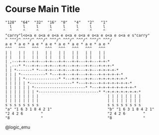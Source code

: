 <!--
author:   Your Name

email:    your@mail.org

version:  0.0.1

language: en

narrator: US English Female

comment:  Try to write a short comment about
          your course, multiline is also okay.


@logic_emu: @logic_emu_(@uid)

@logic_emu_
<script>
/** @constructor */
function LZ77Coder() {
  this.lz77MatchLen = function(text, i0, i1) {
    var l = 0;
    while(i1 + l < text.length && text[i1 + l] == text[i0 + l] && l < 255) {
      l++;
    }
    return l;
  };

  this.encodeString = function(text) {
    return arrayToString(this.encode(stringToArray(text)));
  };

  this.decodeString = function(text) {
    return arrayToString(this.decode(stringToArray(text)));
  };

  // Designed mainly for 7-bit ASCII text. Although the text array may contain values
  // above 127 (e.g. unicode codepoints), only values 0-127 are encoded efficiently.
  this.encode = function(text) {
    var result = [];
    var map = {};

    var encodeVarint = function(i, arr) {
      if(i < 128) {
        arr.push(i);
      } else if(i < 16384) {
        arr.push(128 | (i & 127));
        arr.push(i >> 7);
      } else {
        arr.push(128 | (i & 127));
        arr.push(128 | ((i >> 7) & 127));
        arr.push((i >> 14) & 127);
      }
    };

    for(var i = 0; i < text.length; i++) {
      var len = 0;
      var dist = 0;

      var sub = arrayToStringPart(text, i, 4);
      var s = map[sub];
      if(s) {
        for(var j = s.length - 1; j >= 0; j--) {
          var i2 = s[j];
          var d = i - i2;
          if(d > 2097151) break;
          var l = this.lz77MatchLen(text, i2, i);
          if(l > len) {
            len = l;
            dist = d;
            if(l > 255) break; // good enough, stop search
          }
        }
      }

      if(len > 2097151) len = 2097151;

      if(!(len > 5 || (len > 4 && dist < 16383) || (len > 3 && dist < 127))) {
        len = 1;
      }

      for(var j = 0; j < len; j++) {
        var sub = arrayToStringPart(text, i + j, 4);
        if(!map[sub]) map[sub] = [];
        if(map[sub].length > 1000) map[sub] = []; // prune
        map[sub].push(i + j);
      }
      i += len - 1;

      if(len >= 3) {
        if(len < 130) {
          result.push(128 + len - 3);
        } else {
          var len2 = len - 128;
          result.push(255);
          encodeVarint(len2, result);
        }
        encodeVarint(dist, result);
      } else {
        var c = text[i];
        if(c < 128) {
          result.push(c);
        } else {
          // Above-ascii character, encoded as unicode codepoint (not UTF-16).
          // Normally such character does not appear in circuits, but it could in comments.
          result.push(255);
          encodeVarint(c - 128, result);
          result.push(0);
        }
      }
    }
    return result;
  };

  this.decode = function(encoded) {
    var result = [];
    var temp;
    for(var i = 0; i < encoded.length;) {
      var c = encoded[i++];
      if(c > 127) {
        var len = c + 3 - 128;
        if(c == 255) {
          len = encoded[i++];
          if(len > 127) len += (encoded[i++] << 7) - 128;
          if(len > 16383) len += (encoded[i++] << 14) - 16384;
          len += 128;
        }
        dist = encoded[i++];
        if(dist > 127) dist += (encoded[i++] << 7) - 128;
        if(dist > 16383) dist += (encoded[i++] << 14) - 16384;

        if(dist == 0) {
          result.push(len);
        } else {
          for(var j = 0; j < len; j++) {
            result.push(result[result.length - dist]);
          }
        }
      } else {
        result.push(c);
      }
    }
    return result;
  };
}
function arrayToString(a) {
  var s = '';
  for(var i = 0; i < a.length; i++) {
    //s += String.fromCharCode(a[i]);
    var c = a[i];
    if (c < 0x10000) {
       s += String.fromCharCode(c);
    } else if (c <= 0x10FFFF) {
      s += String.fromCharCode((c >> 10) + 0xD7C0);
      s += String.fromCharCode((c & 0x3FF) + 0xDC00);
    } else {
      s += ' ';
    }
  }
  return s;
}
function stringToArray(s) {
  var a = [];
  for(var i = 0; i < s.length; i++) {
    //a.push(s.charCodeAt(i));
    var c = s.charCodeAt(i);
    if (c >= 0xD800 && c <= 0xDBFF && i + 1 < s.length) {
      var c2 = s.charCodeAt(i + 1);
      if (c2 >= 0xDC00 && c2 <= 0xDFFF) {
        c = (c << 10) + c2 - 0x35FDC00;
        i++;
      }
    }
    a.push(c);
  }
  return a;
}
// ignores the utf-32 unlike arrayToString but that's ok for now
function arrayToStringPart(a, pos, len) {
  var s = '';
  for(var i = pos; i < pos + len; i++) {
    s += String.fromCharCode(a[i]);
  }
  return s;
}
function RangeCoder() {
  this.base = 256;
  this.high = 1 << 24;
  this.low = 1 << 16;
  this.num = 256;
  this.values = [];
  this.inc = 8;

  this.reset = function() {
    this.values = [];
    for(var i = 0; i <= this.num; i++) {
      this.values.push(i);
    }
  };

  this.floordiv = function(a, b) {
    return Math.floor(a / b);
  };

  // Javascript numbers are doubles with 53 bits of integer precision so can
  // represent unsigned 32-bit ints, but logic operators like & and >> behave as
  // if on 32-bit signed integers (31-bit unsigned). Mask32 makes the result
  // positive again. Use e.g. after multiply to simulate unsigned 32-bit overflow.
  this.mask32 = function(a) {
    return ((a >> 1) & 0x7fffffff) * 2 + (a & 1);
  };

  this.update = function(symbol) {
    // too large denominator
    if(this.getTotal() + this.inc >= this.low) {
      var last = this.values[0];
      for(var i = 0; i < this.num; i++) {
        var d = this.values[i + 1] - last;
        d = (d > 1) ? this.floordiv(d, 2) : d;
        last = this.values[i + 1];
        this.values[i + 1] = this.values[i] + d;
      }
    }
    for(var i = symbol + 1; i < this.values.length; i++) {
      this.values[i] += this.inc;
    }
  };

  this.getProbability = function(symbol) {
    return [this.values[symbol], this.values[symbol + 1]];
  };

  this.getSymbol = function(scaled_value) {
    var symbol = this.binSearch(this.values, scaled_value);
    var p = this.getProbability(symbol);
    p.push(symbol);
    return p;
  };

  this.getTotal = function() {
    return this.values[this.values.length - 1];
  };

  // returns last index in values that contains entry that is <= value
  this.binSearch = function(values, value) {
    var high = values.length - 1, low = 0, result = 0;
    if(value > values[high]) return high;
    while(low <= high) {
      var mid = this.floordiv(low + high, 2);
      if(values[mid] >= value) {
        result = mid;
        high = mid - 1;
      } else {
        low = mid + 1;
      }
    }
    if(result > 0 && values[result] > value) result--;
    return result;
  };

  this.encodeString = function(text) {
    return arrayToString(this.encode(stringToArray(text)));
  };

  this.decodeString = function(text) {
    return arrayToString(this.decode(stringToArray(text)));
  };

  this.encode = function(data) {
    this.reset();

    var result = [1];
    var low = 0;
    var range = 0xffffffff;

    result.push(data.length & 255);
    result.push((data.length >> 8) & 255);
    result.push((data.length >> 16) & 255);
    result.push((data.length >> 24) & 255);

    for(var i = 0; i < data.length; i++) {
      var c = data[i];
      var p = this.getProbability(c);
      var total = this.getTotal();
      var start = p[0];
      var size = p[1] - p[0];
      this.update(c);
      range = this.floordiv(range, total);
      low = this.mask32(start * range + low);
      range = this.mask32(range * size);

      for(;;) {
        if(low == 0 && range == 0) {
          return null; // something went wrong, avoid hanging
        }
        if(this.mask32(low ^ (low + range)) >= this.high) {
          if(range >= this.low) break;
          range = this.mask32((-low) & (this.low - 1));
        }
        result.push((this.floordiv(low, this.high)) & (this.base - 1));
        range = this.mask32(range * this.base);
        low = this.mask32(low * this.base);
      }
    }

    for(var i = this.high; i > 0; i = this.floordiv(i, this.base)) {
      result.push(this.floordiv(low, this.high) & (this.base - 1));
      low = this.mask32(low * this.base);
    }

    if(result.length > data.length) {
      result = [0];
      for(var i = 0; i < data.length; i++) result[i + 1] = data[i];
    }

    return result;
  };

  this.decode = function(data) {
    if(data.length < 1) return null;
    var result = [];
    if(data[0] == 0) {
      for(var i = 1; i < data.length; i++) result[i - 1] = data[i];
      return result;
    }
    if(data[0] != 1) return null;
    if(data.length < 5) return null;

    this.reset();

    var code = 0;
    var low = 0;
    var range = 0xffffffff;
    var pos = 1;
    var symbolsize = data[pos++];
    symbolsize |= (data[pos++] << 8);
    symbolsize |= (data[pos++] << 16);
    symbolsize |= (data[pos++] << 24);
    symbolsize = this.mask32(symbolsize);

    for(var i = this.high; i > 0; i = this.floordiv(i, this.base)) {
      var d = pos >= data.length ? 0 : data[pos++];
      code = this.mask32(code * this.base + d);
    }
    for(var i = 0; i < symbolsize; i++) {
      var total = this.getTotal();
      var scaled_value = this.floordiv(code - low, (this.floordiv(range, total)));
      var p = this.getSymbol(scaled_value);
      var c = p[2];
      result.push(c);
      var start = p[0];
      var size = p[1] - p[0];
      this.update(c);

      range = this.floordiv(range, total);
      low = this.mask32(start * range + low);
      range = this.mask32(range * size);
      for(;;) {
        if(low == 0 && range == 0) {
          return null; // something went wrong, avoid hanging
        }
        if(this.mask32(low ^ (low + range)) >= this.high) {
          if(range >= this.low) break;
          range = this.mask32((-low) & (this.low - 1));
        }
        var d = pos >= data.length ? 0 : data[pos++];
        code = this.mask32(code * this.base + d);
        range = this.mask32(range * this.base);
        low = this.mask32(low * this.base);
      }
    }

    return result;
  };
}
function encodeBoard(text) {
  var lz77 = (new LZ77Coder()).encodeString(text);
  var range = (new RangeCoder()).encodeString(lz77);
  return '0' + toBase64(range); // '0' = format version
}
function toBase64(text) {
  var result = btoa(text);
  result = result.split('=')[0];
  result = result.replace(new RegExp('\\+', 'g'), '-');
  result = result.replace(new RegExp('/', 'g'), '_');
  return result;
}

let code = encodeBoard(`@input`);

document.getElementById("logic_emu@0").src="https://liascript.github.io/logicemu_template/docs/index.html#code="+code ;

code;
//"LIA: stop";
</script>

<iframe id="logic_emu@0" width="100%" height="400px" src=""></iframe>

@end

-->

# Course Main Title


```
"128"  "64"  "32"  "16"  "8"   "4"   "2"   "1"
  l     l     l     l     l     l     l     l
  ^     ^     ^     ^     ^     ^     ^     ^
"carry"l<o<a e o<a e o<a e o<a e o<a e o<a e o<a e o<a e s"carry"
^ ^^^/^ ^^^/^ ^^^/^ ^^^/^ ^^^/^ ^^^/^ ^^^/^ ^^^/
a e * a e * a e * a e * a e * a e * a e * a e *
^^^   ^^^   ^^^   ^^^   ^^^   ^^^   ^^^   ^^^
| |   | |   | |   | |   | |   | |   | |   | |
| |   | |   | |   | |   | |   | |   | |   | |
| ,---+-+---+-+---+-+---+-+---+-+---+-+---+-+-*
| ,---* *---+-+---+-+---+-+---+-+---+-+---+-+-+-*
| | *-------* *---+-+---+-+---+-+---+-+---+-+-+-+-*
| | | *-----------* *---+-+---+-+---+-+---+-+-+-+-+-*
| | | | *---------------* *---+-+---+-+---+-+-+-+-+-+-*
| | | | | *-------------------* *---+-+---+-+-+-+-+-+-+-*
| | | | | | *-----------------------* *---+-+-+-+-+-+-+-+-*
| | | | | | | *---------------------------* *-+-+-+-+-+-+-+-*
| | | | | | | |                               | | | | | | | |
| | | | | | | |                               | | | | | | | |
s s s s s s s s                               s s s s s s s s
"a" "1 6 3 1 8 4 2 1"                         "b" "1 6 3 1 8 4 2 1"
"2 4 2 6        "                             "2 4 2 6        "
"8              "                             "8              "
```
@logic_emu
